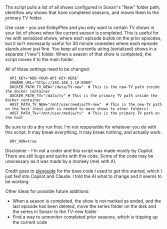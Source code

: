 Ths script pulls a list of all shows configured in Sonarr's "New" folder path, identifies any shows that have completed seasons, and moves them to the primary TV folder.

Use case - you use Emby/Plex and you only want to certain TV shows in your list of shows when the current season is completed. This is useful for me with serialized shows, where each episode builds on the prior episodes, but it isn't necessarily useful for 30 minute comedies where each episode stands alone just fine. You keep all currently airing (serialized) shows in a separate ("new") folder. When a season of that show is completed, the script moves it to the main folder. 

All of these settings need to be changed:

      API_KEY="ADD-YOUR-API-KEY-HERE"
      SONARR_URL="http://192.168.1.10:8989"
      DOCKER_PATH_TV_NEW="/data/TV-new"  # This is the new-TV path inside the docker container
      DOCKER_PATH_TV="/data/tv" # This is the primary TV path inside the docker container
      HOST_PATH_TV_NEW="/mnt/user/media/TV-new"  # This is the new-TV path on the host (host path is needed to move shows to other folders)
      HOST_PATH_TV="/mnt/user/media/tv"  # This is the primary TV path on the host

Be sure to do a dry run first. I'm not responsible for whatever you do with this script. It may break everything. It may break nothing, and actually work. 

      DRY_RUN=true  

Disclaimer - I'm not a coder and this script was made mostly by Copilot. There are still bugs and quirks with this code. Some of the code may be unecessary as it was made by a monkey (me) with AI.

Credit goes to [plexguide](https://github.com/plexguide/Sonarr-Hunter/) for the base code I used to get this started, which I just fed into Copilot and Claude. I told the AI what to change and it seems to be working. 

Other ideas for possible future additions:
- When a season is completed, the show is not marked as ended, and the last episode has been deleted, move the series folder on the disk and the series in Sonarr to the TV-new folder
- Find a way to unmonitor completed prior seasons, which is tripping up the current code

